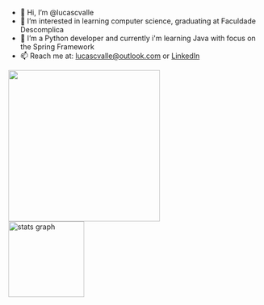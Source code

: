 - 👋 Hi, I’m @lucascvalle
- 👀 I’m interested in learning computer science, graduating at Faculdade Descomplica
- 🌱 I’m a Python developer and currently i'm learning Java with focus on the Spring Framework
- 📫 Reach me at: lucascvalle@outlook.com or [LinkedIn](https://www.linkedin.com/in/lucascvalle)

<a href="[https://www.artstation.com/wronarowicz](https://en.wikipedia.org/wiki/Neuromancer)" target="_blank">
<img src="https://64.media.tumblr.com/77c1e8b65077e62ab66fbe8efa62bc85/tumblr_mxpq0pMO941sxqh33o1_400.gifv" height="300"/>
  </a>


<div align="left">
  <img src="https://github-readme-stats.vercel.app/api?hide_title=false&hide_rank=false&show_icons=true&include_all_commits=true&count_private=true&disable_animations=false&theme=dracula&locale=en&hide_border=false&username=lucascvalle" height="150" alt="stats graph"  />
